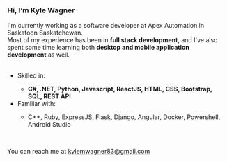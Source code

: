 ### Hi, I’m Kyle Wagner
I'm currently working as a software developer at Apex Automation in Saskatoon Saskatchewan. <br>
Most of my experience has been in **full stack development**, and I've also spent some time learning both **desktop and mobile application development** as well.<br>
<br>


<ul>
  <li>Skilled in:</li>
  <ul>
    <li><strong>C#, .NET, Python, Javascript, ReactJS, HTML, CSS, Bootstrap, SQL, REST API</strong></li>
  </ul>
  <li>Familiar with:</li>
  <ul>
    <li>C++, Ruby, ExpressJS, Flask, Django, Angular, Docker, Powershell, Android Studio</li>
  </ul>
</ul>
<br>


You can reach me at kylemwagner83@gmail.com
